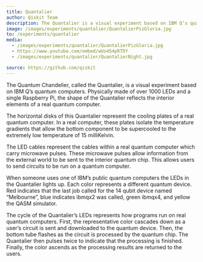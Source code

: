 ```yaml
---
title: Quantalier
author: Qiskit Team
description: The Quantalier is a visual experiment based on IBM Q’s quantum computers. Physically made of over 1000 LEDs and a Raspberry Pi, the shape of the Quantalier reflects the interior elements of a real quantum computer.
image: /images/experiments/quantalier/QuantalierPizGloria.jpg
to: /experiments/quantalier
media:
  - /images/experiments/quantalier/QuantalierPizGloria.jpg
  - https://www.youtube.com/embed/wUo454pRTDY
  - /images/experiments/quantalier/QuantalierNight.jpg

source: https://github.com/qiskit
---
```

The Quantum Chandelier, called the Quantalier, is a visual experiment based on IBM Q’s quantum computers. Physically made of over 1000 LEDs and a single Raspberry Pi, the shape of the Quantalier reflects the interior elements of a real quantum computer.

The horizontal disks of this Quantalier represent the cooling plates of a real quantum computer. In a real computer, these plates isolate the temperature gradients that allow the bottom component to be supercooled to the extremely low temperature of 15 milliKelvin.

The LED cables represent the cables within a real quantum computer which carry microwave pulses. These microwave pulses allow information from the external world to be sent to the interior quantum chip. This allows users to send circuits to be run on a quantum computer.

When someone uses one of IBM’s public quantum computers the LEDs in the Quantalier lights up. Each color represents a different quantum device. Red indicates that the last job called for the 14 qubit device named “Melbourne”, blue indicates ibmqx2 was called, green ibmqx4, and yellow the QASM simulator.

The cycle of the Quantalier’s LEDs represents how programs run on real quantum computers. First, the representative color cascades down as a user’s circuit is sent and downloaded to the quantum device. Then, the bottom tube flashes as the circuit is processed by the quantum chip. The Quantalier then pulses twice to indicate that the processing is finished. Finally, the color ascends as the processing results are returned to the users.
